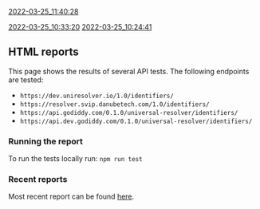 [2022-03-25_11:40:28](https://danubetech.github.io/did-resolution-test-suite/gh-pages/2022-03-25_11:40:28/mochareports/reports.html)

[2022-03-25_10:33:20](https://danubetech.github.io/did-resolution-test-suite/gh-pages/2022-03-25_10:33:20/mochareports/reports.html)
[2022-03-25_10:24:41](https://danubetech.github.io/did-resolution-test-suite/gh-pages/2022-03-25_10:24:41/mochareports/reports.html)
## HTML reports

This page shows the results of several API tests. The following endpoints are tested:
- `https://dev.uniresolver.io/1.0/identifiers/`
- `https://resolver.svip.danubetech.com/1.0/identifiers/`
- `https://api.godiddy.com/0.1.0/universal-resolver/identifiers/`
- `https://api.dev.godiddy.com/0.1.0/universal-resolver/identifiers/`

### Running the report

To run the tests locally run:
`npm run test`

### Recent reports
Most recent report can be found [here](https://danubetech.github.io/did-resolution-test-suite/gh-pages/2022-03-23_13:08:16/mochareports/reports.html).
